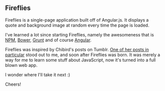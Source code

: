 
## Fireflies

Fireflies is a single-page application built off of Angular.js. It displays a quote and background image at random every time the page is loaded.

I've learned a lot since starting Fireflies, namely the awesomeness that is [NPM], [Bower], [Grunt] and of course [Angular].

Fireflies was inspired by Chibird's posts on Tumblr. [One of her posts in particular] stood out to me, and soon after Fireflies was born. It was merely a way for me to learn some stuff about JavaScript, now it's turned into a full blown web app.

I wonder where I'll take it next :)

Cheers!

[Angular]: http://angularjs.org
[NPM]: http://npmjs.org
[Bower]: bower.io
[Grunt]: gruntjs.com
[One of her posts in particular]: http://chibird.com/post/74996652847/
